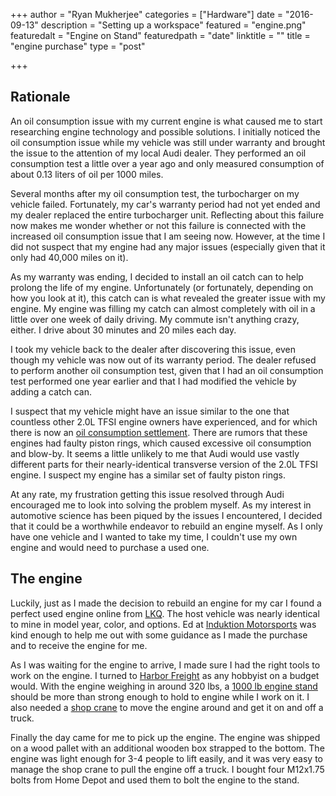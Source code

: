 +++
author = "Ryan Mukherjee"
categories = ["Hardware"]
date = "2016-09-13"
description = "Setting up a workspace"
featured = "engine.png"
featuredalt = "Engine on Stand"
featuredpath = "date"
linktitle = ""
title = "engine purchase"
type = "post"

+++

## Rationale

An oil consumption issue with my current engine is what caused me to start researching engine technology and possible solutions. I initially noticed the oil consumption issue while my vehicle was still under warranty and brought the issue to the attention of my local Audi dealer. They performed an oil consumption test a little over a year ago and only measured consumption of about 0.13 liters of oil per 1000 miles.

Several months after my oil consumption test, the turbocharger on my vehicle failed. Fortunately, my car's warranty period had not yet ended and my dealer replaced the entire turbocharger unit. Reflecting about this failure now makes me wonder whether or not this failure is connected with the increased oil consumption issue that I am seeing now. However, at the time I did not suspect that my engine had any major issues (especially given that it only had 40,000 miles on it).

As my warranty was ending, I decided to install an oil catch can to help prolong the life of my engine. Unfortunately (or fortunately, depending on how you look at it), this catch can is what revealed the greater issue with my engine. My engine was filling my catch can almost completely with oil in a little over one week of daily driving. My commute isn't anything crazy, either. I drive about 30 minutes and 20 miles each day.

I took my vehicle back to the dealer after discovering this issue, even though my vehicle was now out of its warranty period. The dealer refused to perform another oil consumption test, given that I had an oil consumption test performed one year earlier and that I had modified the vehicle by adding a catch can.

I suspect that my vehicle might have an issue similar to the one that countless other 2.0L TFSI engine owners have experienced, and for which there is now an [oil consumption settlement](http://www.oilconsumptionsettlement.com/). There are rumors that these engines had faulty piston rings, which caused excessive oil consumption and blow-by. It seems a little unlikely to me that Audi would use vastly different parts for their nearly-identical transverse version of the 2.0L TFSI engine. I suspect my engine has a similar set of faulty piston rings.

At any rate, my frustration getting this issue resolved through Audi encouraged me to look into solving the problem myself. As my interest in automotive science has been piqued by the issues I encountered, I decided that it could be a worthwhile endeavor to rebuild an engine myself. As I only have one vehicle and I wanted to take my time, I couldn't use my own engine and would need to purchase a used one.

## The engine

Luckily, just as I made the decision to rebuild an engine for my car I found a perfect used engine online from [LKQ](https://www.lkqonline.com/). The host vehicle was nearly identical to mine in model year, color, and options. Ed at [Induktion Motorsports](http://4induktion.com/) was kind enough to help me out with some guidance as I made the purchase and to receive the engine for me.

As I was waiting for the engine to arrive, I made sure I had the right tools to work on the engine. I turned to [Harbor Freight](http://www.harborfreight.com/) as any hobbyist on a budget would. With the engine weighing in around 320 lbs, a [1000 lb engine stand](http://www.harborfreight.com/1000-lb-capacity-engine-stand-69886.html) should be more than strong enough to hold to engine while I work on it. I also needed a [shop crane](http://www.harborfreight.com/1-ton-capacity-foldable-shop-crane-61858.html) to move the engine around and get it on and off a truck.

Finally the day came for me to pick up the engine. The engine was shipped on a wood pallet with an additional wooden box strapped to the bottom. The engine was light enough for 3-4 people to lift easily, and it was very easy to manage the shop crane to pull the engine off a truck. I bought four M12x1.75 bolts from Home Depot and used them to bolt the engine to the stand.